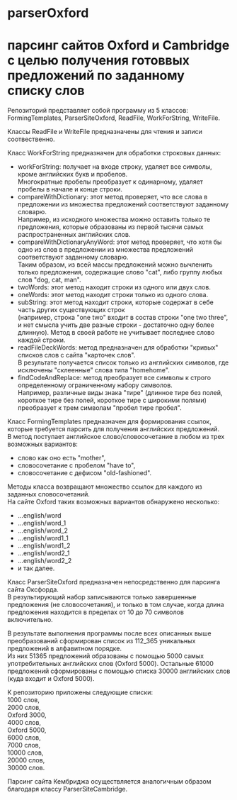 # parserOxford
# парсинг сайтов Oxford и Cambridge с целью получения готоввых предложений по заданному списку слов


Репозиторий представляет собой программу из 5 классов:  
FormingTemplates, ParserSiteOxford, ReadFile, WorkForString, WriteFile.  
  
Классы ReadFile и WriteFile предназначены для чтения и записи соотвественно.
  
Класс WorkForString предназначен для обработки строковых данных:  
- workForString: получает на входе строку, удаляет все символы, кроме английских букв и пробелов.  
Многократные пробелы преобразует к одинарному, удаляет пробелы в начале и конце строки.  
- compareWithDictionary: этот метод проверяет, что все слова в предложении из множества предложений соответствуют заданному словарю.  
Например, из исходного множества можно оставить только те предложения, которые образованы из первой тысячи самых распространенных английских слов.  
- compareWithDictionaryAnyWord: этот метод проверяет, что хотя бы одно из слов в предложении из множества предложений соответствуют заданному словарю.  
Таким образом, из всей массы предложений можно вычленить только предложения, содержащие слово "cat", либо группу любых слов "dog, cat, man".  
- twoWords: этот метод находит строки из одного или двух слов.  
- oneWords: этот метод находит строки только из одного слова.  
- subString: этот метод находит строки, которые содержат в себе часть других существующих строк  
(например, строка "one two" входит в состав строки "one two three", и нет смысла учить две разные строки - достаточно одну более длинную).  Метод в своей работе не учитывает последнее слово каждой строки.  
- readFileDeckWords: метод предназначен для обработки "кривых" списков слов с сайта "карточек слов".  
В результате получается список только из английских символов, где исключены "склеенные" слова типа "homehome".  
- findCodeAndReplace: метод преобразует все символы к строго определенному ограниченному набору символов.  
Например, различные виды знака "тире" (длинное тире без полей, короткое тире без полей, короткое тире с широкими полями) преобразует к трем символам "пробел тире пробел".  

Класс FormingTemplates предназначен для формирования ссылок, которые требуется парсить для получения английских предложений.  
В метод поступает английское слово/словосочетание в любом из трех возможных вариантов:  
- слово как оно есть "mother",
- словосочетание с пробелом "have to",
- словосочетание с дефисом "old-fashioned".

Методы класса возвращают множество ссылок для каждого из заданных словосочетаний.  
На сайте Oxford таких возможных вариантов обнаружено несколько:  
- ...english/word
- ...english/word_1
- ...english/word_2
- ...english/word1_1
- ...english/word1_2
- ...english/word2_1
- ...english/word2_2
- и так далее.  

Класс ParserSiteOxford предназначен непосредственно для парсинга сайта Оксфорда.  
В результирующий набор записываются только завершенные предложения (не словосочетания), и только в том случае, когда длина предложения находится в пределах от 10 до 70 символов включительно.  

В результате выполнения программы после всех описанных выше преобразований сформирован список из 112_365 уникальных предложений в алфавитном порядке.  
Из них 51365 предложений образованы с помощью 5000 самых употребительных английских слов (Oxford 5000).
Остальные 61000 предложений сформированы с помощью списка 30000 английских слов (куда входит и Oxford 5000).  

К репозиторию приложены следующие списки:  
1000 слов,  
2000 слов,  
Oxford 3000,  
4000 слов,  
Oxford 5000,  
6000 слов,  
7000 слов,  
10000 слов,  
20000 слов,  
30000 слов.

Парсинг сайта Кембриджа осуществляется аналогичным образом благодаря классу ParserSiteCambridge.
